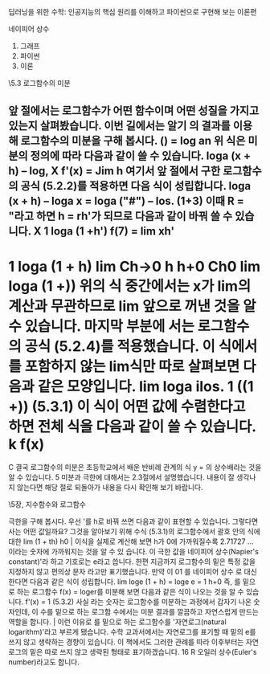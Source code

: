 딥러닝을 위한 수학: 인공지능의 핵심 원리를 이해하고 파이썬으로 구현해 보는
이론편

네이피어 상수

1. 그래프
2. 파이썬
3. 이론

\5.3 로그함수의 미분

앞 절에서는 로그함수가 어떤 함수이며 어떤 성질을 가지고 있는지 살펴봤습니다. 이번 길에서는 알기
의 결과를 이용해 로그함수의 미분을 구해 봅시다.
() = log an
위 식은 미분의 정의에 따라 다음과 같이 쓸 수 있습니다.
loga (x + h) – log, X
f'(x) = Jim
h
여기서 앞 절에서 구한 로그함수의 공식 (5.2.2)를 적용하면 다음 식이 성립합니다.
loga (x + h) – loga x = loga
("#") – los. (1+3)
이때 R = "라고 하면 h = rh'가 되므로 다음과 같이 바꿔 쓸 수 있습니다.
X
1
loga (1 +h')
f(7) = lim
xh'
-
1 loga (1 + h)
lim
Ch→0 h
h+0
Ch0
lim loga (1 +))
위의 식 중간에서는 x가 lim의 계산과 무관하므로 lim 앞으로 꺼낸 것을 알 수 있습니다. 마지막 부분에
서는 로그함수의 공식 (5.2.4)를 적용했습니다.
이 식에서 를 포함하지 않는 lim식만 따로 살펴보면 다음과 같은 모양입니다.
lim loga
ilos. 1
((1 +))
(5.3.1)
이 식이 어떤 값에 수렴한다고 하면 전체 식을 다음과 같이 쓸 수 있습니다.
k
f(x)
=
C
결국 로그함수의 미분은 초등학교에서 배운 반비례 관계의 식 y = 의 상수배라는 것을 알 수 있습니다.
5 미분과 극한에 대해서는 2.3절에서 설명했습니다. 내용이 잘 생각나지 않는다면 해당 절로 되돌아가 내용을 다시 확인해 보기 바랍니다.

\5장, 지수함수와 로그함수

극한을 구해 봅시다. 우선 '를 h로 바꿔 쓰면 다음과 같이 표현할 수 있습니다.
그렇다면 사는 어떤 값일까요? 그것을 알아보기 위해 수식 (5.3.1)의 로그함수에서 괄호 안의 식에 대한
lim (1 + th)
h0
| 이식을 실제로 계산해 보면 h가 0에 가까워질수록 2.71727 ... 이라는 숫자에 가까워지는 것을 알 수 있
습니다. 이 극한 값을 네이피어 상수(Napier's constant)'라 하고 기호로는 e라고 씁니다.
한편 지금까지 로그함수의 밑은 특정 값을 지정하지 않고 편의상 문자 라고만 표기했습니다. 만약 이 01
를 네이피어 상수 로 대신한다면 다음과 같은 식이 성립합니다.
lim loge (1 + h) = loge e = 1
h+0
즉, 를 밑으로 하는 로그함수 f(x) = loger를 미분해 보면 다음과 같은 식이 나오는 것을 알 수 있습
니다.
f'(x) = 1
(5.3.2)
사실 라는 숫자는 로그함수를 미분하는 과정에서 갑자기 나온 숫자인데, 이 수를 밑으로 하는 로그함
수에서는 미분 결과를 깔끔하고 자연스럽게 만드는 역할을 합니다.
| 이런 이유로 를 밑으로 하는 로그함수를 '자연로그(natural logarithm)'라고 부르게 됐습니다.
수학 교과서에서는 자연로그를 표기할 때 밑의 e를 쓰지 않고 생략하는 경향이 있습니다. 이 책에서도
그러한 관례를 따라 이후부터는 자연로그의 밑은 따로 쓰지 않고 생략된 형태로 표기하겠습니다.
16 R 오일러 상수(Euler's number)라고도 합니다.
